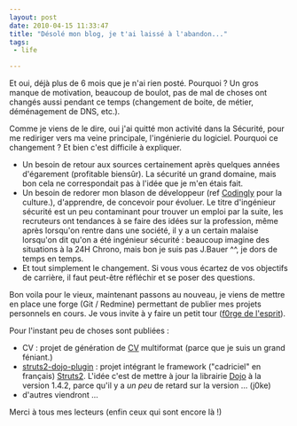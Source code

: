 ```yaml
---
layout: post
date: 2010-04-15 11:33:47
title: "Désolé mon blog, je t'ai laissé à l'abandon..."
tags:
 - life

---
```


Et oui, déjà plus de 6 mois que je n'ai rien posté. Pourquoi ? Un gros manque de motivation, beaucoup de boulot, pas de mal de choses ont changés aussi pendant ce temps (changement de boite, de métier, déménagement de DNS, etc.).

Comme je viens de le dire, oui j'ai quitté mon activité dans la Sécurité, pour me rediriger vers ma veine principale, l'ingénierie du logiciel. Pourquoi ce changement ? Et bien c'est difficile à expliquer.

  * Un besoin de retour aux sources certainement après quelques années d'égarement (profitable biensûr). La sécurité un grand domaine, mais bon cela ne correspondait pas à l'idée que je m'en étais fait.
  * Un besoin de redorer mon blason de développeur (ref [Codingly](http://codingly.com/2008/12/29/degage-sale-programmeur/) pour la culture.), d'apprendre, de concevoir pour évoluer. Le titre d'ingénieur sécurité est un peu contaminant pour trouver un emploi par la suite, les recruteurs ont tendances à se faire des idées sur la profession, même après lorsqu'on rentre dans une société, il y a un certain malaise lorsqu'on dit qu'on a été ingénieur sécurité : beaucoup imagine des situations à la 24H Chrono, mais bon je suis pas J.Bauer ^^, je dors de temps en temps.
  * Et tout simplement le changement. Si vous vous écartez de vos objectifs de carrière, il faut peut-être réfléchir et se poser des questions.

Bon voila pour le vieux, maintenant passons au nouveau, je viens de mettre en place une forge (Git / Redmine) permettant de publier mes projets personnels en cours. Je vous invite à y faire un petit tour ([f0rge de l'esprit](http://projects.zenithar.org/)).

Pour l'instant peu de choses sont publiées :
  * CV : projet de génération de [CV](http://thibault.n0rmand.org/) multiformat (parce que je suis un grand féniant.)
  * [struts2-dojo-plugin](http://projects.zenithar.org/projects/struts2-dojo-plugin) : projet intégrant le framework ("cadriciel" en français) [Struts2](http://struts.apache.org/). L'idée c'est de mettre à jour la librairie [Dojo](http://www.dojotoolkit.org/) à la version 1.4.2, parce qu'il y a _un peu_ de retard sur la version ... (j0ke)
  * d'autres viendront ...

Merci à tous mes lecteurs (enfin ceux qui sont encore là !)
